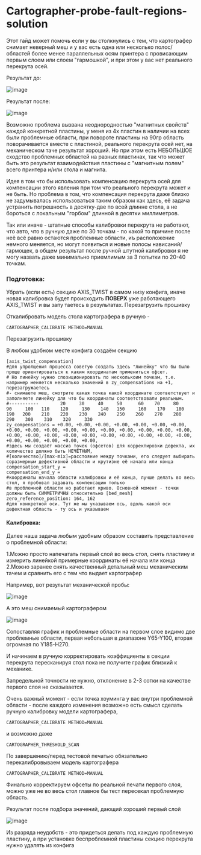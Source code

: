 # Cartographer-probe-fault-regions-solution

Этот гайд может помочь если у вы столкнулись с тем, что картографер снимает неверный меш и у вас есть одна или несколько полос/областей более менее параллельных осям принтера с провисающим первым слоем или слоем "гармошкой", и при этом у вас нет реального перекрута осей.

Результат до:

![image](https://github.com/user-attachments/assets/9d96c158-fff3-453d-8174-94d98f0a32e6)


Результат после:

![image](https://github.com/user-attachments/assets/6abfd4bc-abc3-440b-85c4-f768bd32a737)


Возможно проблема вызвана неоднородностью "магнитных свойств" каждой конкретной пластины, у меня из 4х пластин в наличии на всех были проблемные области, при повороте пластины на 90гр область поворачивается вместе с пластиной, реального перекрута осей нет, на механическом таче результат хороший. Но при этом есть НЕБОЛЬШОЕ сходство проблемных областей на разных пластинах, так что может быть это результат взаимодействия пластины с "магнитным полем" всего принтера и/или стола и магнита.

Идея в том что бы использовать компенсацию перекрута осей для компенсации этого явления при том что реального перекрута может и не быть. Но проблема в том, что компенсация перекрута даже близко не задумывалась использоваться таким образом как здесь, её задача устранить погрешность в десятку-две по всей длинне стола, а не бороться с локальным "горбом" длинной в десятки миллиметров.

Так или иначе - штатные способы калибровки перекрута не работают, что авто, что в ручную даже по 30 точкам - по какой то причине после неё всё равно остаются проблемные области, иъ расположение немного меняется, но могут появиться и новые полосы нависаний/гармощек, в общем результат после ручной штутной калибровки я не могу назвать даже минимально приемлимым за 3 попытки по 20-40 точкам.

### Подготовка:

Убрать (если есть) секцию AXIS_TWIST в самом низу конфига, иначе новая калибровка будет происходить **ПОВЕРХ** уже работающего AXIS_TWIST и вы запу таетесь в результатах. 
Перезагрузить прошивку

Откалибровать модель стола картографера в ручную - 
```
CARTOGRAPHER_CALIBRATE METHOD=MANUAL
```

Перезагрузить прошивку

В любом удобном месте конфига создаём  секцию

```
[axis_twist_compensation]
#для упролщения процесса советую создать здесь "линейку" что бы было проще ориентироваться к каким координатам примениться офсет.
# Но линейку нужно спозиционировать по несколькоим точкам, т.е. например меняется несколько значений в zy_compensations на +1, перезагружаетесь
#- снимаете меш, смотрите какая точка какой координате соответствует и заполняете линейку для что бы координаты соответствовали реальным.
#-----------        20     30     40     50      60    70     80     90     100   110    120     130    140   150     160    170    180    190   200    210    220    230    240    250    260    270    280    290    300    310    320     330
zy_compensations = +0.00, +0.00, +0.00, +0.00, +0.00, +0.00, +0.00, +0.00, +0.00, +0.00, +0.00, +0.00, +0.00, +0.00, +0.00, +0.00, +0.00, +0.00, +0.00, +0.00, +0.00, +0.00, +0.00, +0.00, +0.00, +0.00, +0.00, +0.00, +0.00, +0.00, +0.00, +0.00,
#здесь мы создаёт массив точек (офсетов) для корректировки дефекта, их количество должно быть НЕЧЁТНЫМ,
#[количество]/[max-mix]=расстояние между точками, его следует выбирать соразмерным дефективной области и крутизне её начала или конца
compensation_start_y = 
compensation_end_y = 
#координаты начала области калибровки и её конца, лучше делать во весь стол, я пробовал задавать компенсацию только
#в проблемной области но работает криво. Основной момент - точки должны быть СИММЕТРИЧНЫ относительно [bed_mesh] zero_reference_position: 164, 162 
#для конкретной оси. Тут же мы указываем ось, вдоль какой оси дефектная область - ту ось и указываем
```


#### Калибровка:

Далее наша задача любым удобным образом составить представление о проблемной области:

1.Можно просто напечатать первый слой во весь стол, снять пластину и измерить линейкой примерные координаты её начала или конца
2.Можно заранее снять качественный детальный меш механическим тачем и сравнить его с тем что выдает картографер

Например, вот результат механической пробы:

![image](https://github.com/user-attachments/assets/039616d5-30b7-47cb-916e-068304cecd38)


А это меш снимаемый картографером

![image](https://github.com/user-attachments/assets/b5398d17-9799-4240-8ee5-c1dcf52f66d5)


Сопоставляя график и проблемные области на первом слое видимо две проблемные области, первая небольшая в диапазоне Y65-Y100, вторая огромная по  Y185-Н270.

И начинаем в ручную корректировать коэффициенты в секции перекрута пересканируя стол пока не получите график близкий к механике.

Запредельной точности не нужно, отклонение в 2-3 сотки  на качестве первого слоя не сказывается.

Очень важный момент - если точка хоуминга у вас внутри проблемной области - после каждого изменения возможно есть смысл сделать ручную калибровку модели картографера, 
```
CARTOGRAPHER_CALIBRATE METHOD=MANUAL
```
 и возможно даже 
 ```
CARTOGRAPHER_THRESHOLD_SCAN
```

По завершению/перед тестовой печатью обязательно перекалибровываем модель картографера 
```
CARTOGRAPHER_CALIBRATE METHOD=MANUAL
```

Финально корректируем офсеты по реальной печати первого слоя, можно уже не во весь стол главное бы тест пересекал проблемную область.

Результат после подбора значений, дающий хороший первый слой




![image](https://github.com/user-attachments/assets/f5d1a68d-106c-4e14-a717-958b1032b12c)


Из разряда неудобств - это придеться делать под каждую проблемную пластину, а при установке беспроблемной пластины секцию перекрута нужно удалять из конфига
